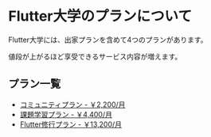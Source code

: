 # Flutter大学のプランについて

Flutter大学には、出家プランを含めて4つのプランがあります。

値段が上がるほど享受できるサービス内容が増えます。

## プラン一覧
- [コミュニティプラン - ￥2,200/月](community.md)
- [課題学習プラン - ￥4,400/月](learning.md)
- [Flutter修行プラン - ￥13,200/月](training.md)
